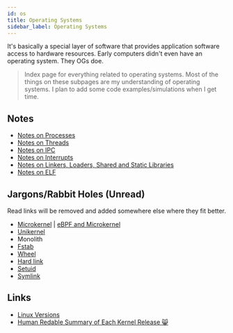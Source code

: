 ```yaml
---
id: os
title: Operating Systems
sidebar_label: Operating Systems
---
```


It's basically a special layer of software that provides application software access to hardware resources. Early computers didn't even have an operating system. They OGs doe.

> Index page for everything related to operating systems. Most of the things on these subpages are my understanding of operating systems. I plan to add some code examples/simulations when I get time.

## Notes

- [Notes on Processes](/docs/notes/study/os/processes)
- [Notes on Threads](/docs/notes/study/os/threads)
- [Notes on IPC](/docs/notes/study/os/ipc)
- [Notes on Interrupts](/docs/notes/study/os/interrupts)
- [Notes on Linkers, Loaders, Shared and Static Libraries](/docs/notes/study/os/libs)
- [Notes on ELF](/docs/notes/study/os/elf)

## Jargons/Rabbit Holes (Unread)

Read links will be removed and added somewhere else where they fit better.

- [Microkernel](http://www.microkernel.info/) | [eBPF and Microkernel](https://news.ycombinator.com/item?id=22953730)
- [Unikernel](https://en.wikipedia.org/wiki/Unikernel)
- Monolith
- [Fstab](https://en.wikipedia.org/wiki/Fstab)
- [Wheel](<https://en.wikipedia.org/wiki/Wheel_(computing)>)
- [Hard link](https://en.wikipedia.org/wiki/Hard_link)
- [Setuid](https://en.wikipedia.org/wiki/Setuid)
- [Symlink](https://en.wikipedia.org/wiki/Symbolic_link)

## Links

- [Linux Versions](https://en.wikipedia.org/wiki/Linux_kernel_version_history)
- [Human Redable Summary of Each Kernel Release 😸](https://kernelnewbies.org/LinuxVersions)
